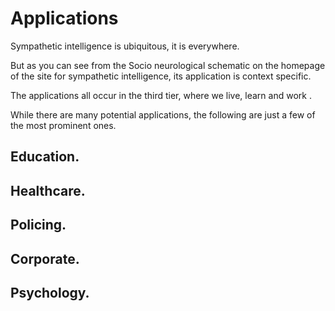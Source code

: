 # Applications

Sympathetic intelligence is ubiquitous, it is everywhere.

But as you can see from the Socio neurological schematic on the homepage of the site for sympathetic intelligence, its application is context specific.

The applications all occur in the third tier, where we live, learn and work .

While there are many potential applications, the following are just a few of the most prominent ones.

## Education.

## Healthcare.

## Policing.

## Corporate.

## Psychology.
